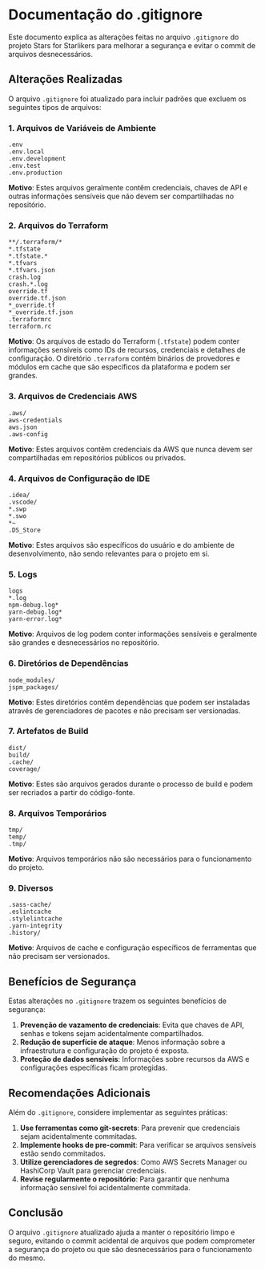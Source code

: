 # Documentação do .gitignore

Este documento explica as alterações feitas no arquivo `.gitignore` do projeto Stars for Starlikers para melhorar a segurança e evitar o commit de arquivos desnecessários.

## Alterações Realizadas

O arquivo `.gitignore` foi atualizado para incluir padrões que excluem os seguintes tipos de arquivos:

### 1. Arquivos de Variáveis de Ambiente
```
.env
.env.local
.env.development
.env.test
.env.production
```
**Motivo**: Estes arquivos geralmente contêm credenciais, chaves de API e outras informações sensíveis que não devem ser compartilhadas no repositório.

### 2. Arquivos do Terraform
```
**/.terraform/*
*.tfstate
*.tfstate.*
*.tfvars
*.tfvars.json
crash.log
crash.*.log
override.tf
override.tf.json
*_override.tf
*_override.tf.json
.terraformrc
terraform.rc
```
**Motivo**: Os arquivos de estado do Terraform (`.tfstate`) podem conter informações sensíveis como IDs de recursos, credenciais e detalhes de configuração. O diretório `.terraform` contém binários de provedores e módulos em cache que são específicos da plataforma e podem ser grandes.

### 3. Arquivos de Credenciais AWS
```
.aws/
aws-credentials
aws.json
.aws-config
```
**Motivo**: Estes arquivos contêm credenciais da AWS que nunca devem ser compartilhadas em repositórios públicos ou privados.

### 4. Arquivos de Configuração de IDE
```
.idea/
.vscode/
*.swp
*.swo
*~
.DS_Store
```
**Motivo**: Estes arquivos são específicos do usuário e do ambiente de desenvolvimento, não sendo relevantes para o projeto em si.

### 5. Logs
```
logs
*.log
npm-debug.log*
yarn-debug.log*
yarn-error.log*
```
**Motivo**: Arquivos de log podem conter informações sensíveis e geralmente são grandes e desnecessários no repositório.

### 6. Diretórios de Dependências
```
node_modules/
jspm_packages/
```
**Motivo**: Estes diretórios contêm dependências que podem ser instaladas através de gerenciadores de pacotes e não precisam ser versionadas.

### 7. Artefatos de Build
```
dist/
build/
.cache/
coverage/
```
**Motivo**: Estes são arquivos gerados durante o processo de build e podem ser recriados a partir do código-fonte.

### 8. Arquivos Temporários
```
tmp/
temp/
.tmp/
```
**Motivo**: Arquivos temporários não são necessários para o funcionamento do projeto.

### 9. Diversos
```
.sass-cache/
.eslintcache
.stylelintcache
.yarn-integrity
.history/
```
**Motivo**: Arquivos de cache e configuração específicos de ferramentas que não precisam ser versionados.

## Benefícios de Segurança

Estas alterações no `.gitignore` trazem os seguintes benefícios de segurança:

1. **Prevenção de vazamento de credenciais**: Evita que chaves de API, senhas e tokens sejam acidentalmente compartilhados.
2. **Redução de superfície de ataque**: Menos informação sobre a infraestrutura e configuração do projeto é exposta.
3. **Proteção de dados sensíveis**: Informações sobre recursos da AWS e configurações específicas ficam protegidas.

## Recomendações Adicionais

Além do `.gitignore`, considere implementar as seguintes práticas:

1. **Use ferramentas como git-secrets**: Para prevenir que credenciais sejam acidentalmente commitadas.
2. **Implemente hooks de pre-commit**: Para verificar se arquivos sensíveis estão sendo commitados.
3. **Utilize gerenciadores de segredos**: Como AWS Secrets Manager ou HashiCorp Vault para gerenciar credenciais.
4. **Revise regularmente o repositório**: Para garantir que nenhuma informação sensível foi acidentalmente commitada.

## Conclusão

O arquivo `.gitignore` atualizado ajuda a manter o repositório limpo e seguro, evitando o commit acidental de arquivos que podem comprometer a segurança do projeto ou que são desnecessários para o funcionamento do mesmo.